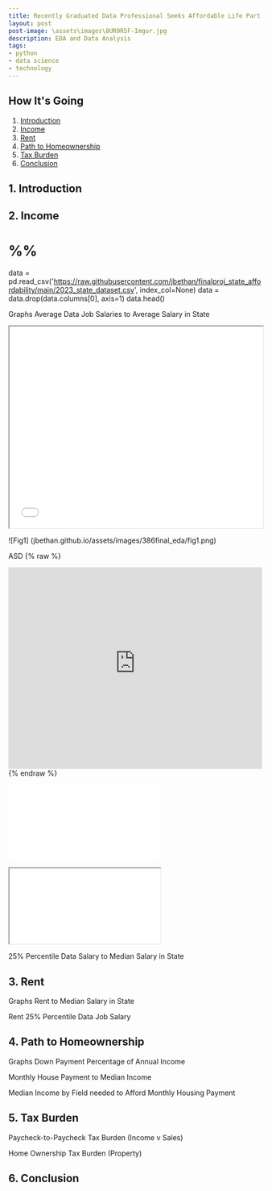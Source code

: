 ```yaml
---
title: Recently Graduated Data Professional Seeks Affordable Life Part 2
layout: post
post-image: \assets\images\8UR9R5F-Imgur.jpg
description: EDA and Data Analysis
tags:
- python
- data science
- technology
---
```


## How It's Going

1. [Introduction](#1-introduction)
2. [Income](#2-income)
3. [Rent](#3-rent)
4. [Path to Homeownership](#4-path-to-homeownership)
5. [Tax Burden](#3-tax-burden)
6. [Conclusion](#6-conclusion)


## 1. Introduction

## 2. Income

# %%
data = pd.read_csv('https://raw.githubusercontent.com/jbethan/finalproj_state_affordability/main/2023_state_dataset.csv', index_col=None)
data = data.drop(data.columns[0], axis=1)
data.head()

Graphs
Average Data Job Salaries to Average Salary in State
<iframe src="jbethan.github.io/assets/images/386final_eda/1DA_Income.html" width="100%" height="400px"></iframe>

![Fig1] (jbethan.github.io/assets/images/386final_eda/fig1.png)

ASD
{% raw %}
<iframe frameborder="no" marginwidth="0" marginheight="0" width="100%" height="400px" src="https://raw.githubusercontent.com/jbethan/finalproj_state_affordability/main/DA_Income.html"></iframe>
{% endraw %}

![Figure]({{site.url}}assets/images/386final_eda/1DA_Income.html)

<iframe src="jbethan.github.io/assets/images
/chart1.png"></iframe>

25% Percentile Data Salary to Median Salary in State

## 3. Rent

Graphs
Rent to Median Salary in State

Rent 25% Percentile Data Job Salary

## 4. Path to Homeownership

Graphs
Down Payment Percentage of Annual Income

Monthly House Payment to Median Income

Median Income by Field needed to Afford Monthly Housing Payment

## 5. Tax Burden

Paycheck-to-Paycheck Tax Burden (Income v Sales)

Home Ownership Tax Burden (Property)


## 6. Conclusion